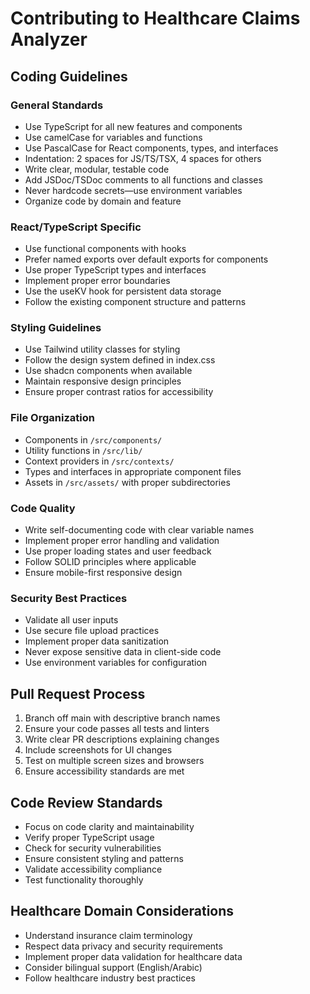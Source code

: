 # Contributing to Healthcare Claims Analyzer

## Coding Guidelines

### General Standards
- Use TypeScript for all new features and components
- Use camelCase for variables and functions
- Use PascalCase for React components, types, and interfaces
- Indentation: 2 spaces for JS/TS/TSX, 4 spaces for others
- Write clear, modular, testable code
- Add JSDoc/TSDoc comments to all functions and classes
- Never hardcode secrets—use environment variables
- Organize code by domain and feature

### React/TypeScript Specific
- Use functional components with hooks
- Prefer named exports over default exports for components
- Use proper TypeScript types and interfaces
- Implement proper error boundaries
- Use the useKV hook for persistent data storage
- Follow the existing component structure and patterns

### Styling Guidelines
- Use Tailwind utility classes for styling
- Follow the design system defined in index.css
- Use shadcn components when available
- Maintain responsive design principles
- Ensure proper contrast ratios for accessibility

### File Organization
- Components in `/src/components/`
- Utility functions in `/src/lib/`
- Context providers in `/src/contexts/`
- Types and interfaces in appropriate component files
- Assets in `/src/assets/` with proper subdirectories

### Code Quality
- Write self-documenting code with clear variable names
- Implement proper error handling and validation
- Use proper loading states and user feedback
- Follow SOLID principles where applicable
- Ensure mobile-first responsive design

### Security Best Practices
- Validate all user inputs
- Use secure file upload practices
- Implement proper data sanitization
- Never expose sensitive data in client-side code
- Use environment variables for configuration

## Pull Request Process

1. Branch off main with descriptive branch names
2. Ensure your code passes all tests and linters
3. Write clear PR descriptions explaining changes
4. Include screenshots for UI changes
5. Test on multiple screen sizes and browsers
6. Ensure accessibility standards are met

## Code Review Standards

- Focus on code clarity and maintainability
- Verify proper TypeScript usage
- Check for security vulnerabilities
- Ensure consistent styling and patterns
- Validate accessibility compliance
- Test functionality thoroughly

## Healthcare Domain Considerations

- Understand insurance claim terminology
- Respect data privacy and security requirements
- Implement proper data validation for healthcare data
- Consider bilingual support (English/Arabic)
- Follow healthcare industry best practices